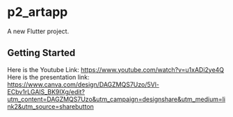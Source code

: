 # p2_artapp

A new Flutter project.

## Getting Started

Here is the Youtube Link: https://www.youtube.com/watch?v=u1xADi2ye4Q
Here is the presentation link: https://www.canva.com/design/DAGZMQS7Uzo/5Vl-ECbv1rLGAlS_BK9IXg/edit?utm_content=DAGZMQS7Uzo&utm_campaign=designshare&utm_medium=link2&utm_source=sharebutton
